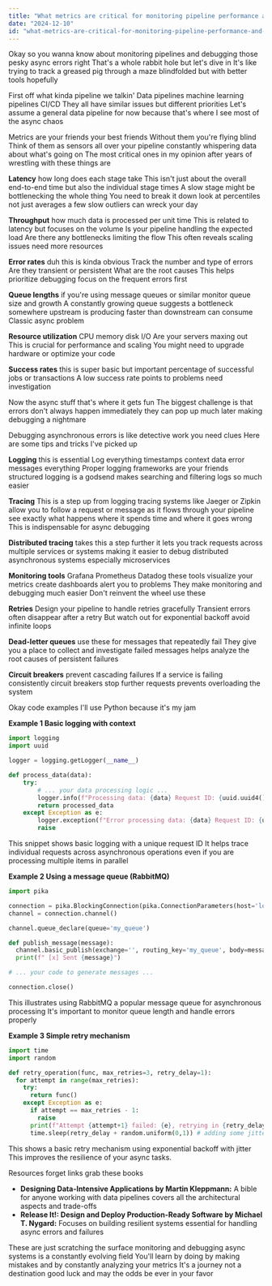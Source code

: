 ```yaml
---
title: "What metrics are critical for monitoring pipeline performance and debugging asynchronous errors?"
date: "2024-12-10"
id: "what-metrics-are-critical-for-monitoring-pipeline-performance-and-debugging-asynchronous-errors"
---
```


Okay so you wanna know about monitoring pipelines and debugging those pesky async errors right  That's a whole rabbit hole but let's dive in  It's like trying to track a greased pig through a maze blindfolded  but with better tools hopefully

First off  what kinda pipeline we talkin'  Data pipelines machine learning pipelines CI/CD  They all have similar issues but different priorities  Let's assume a general data pipeline for now  because that's where I see most of the async chaos

Metrics are your friends your best friends  Without them you're flying blind  Think of them as sensors all over your pipeline constantly whispering data about what's going on  The most critical ones  in my opinion after years of wrestling with these things are

**Latency**  how long does each stage take  This isn't just about the overall end-to-end time but also the individual stage times  A slow stage might be bottlenecking the whole thing  You need to break it down  look at percentiles not just averages  a few slow outliers can wreck your day

**Throughput** how much data is processed per unit time  This is related to latency but focuses on the volume  Is your pipeline handling the expected load  Are there any bottlenecks limiting the flow  This often reveals scaling issues  need more resources

**Error rates**  duh this is kinda obvious  Track the number and type of errors  Are they transient or persistent  What are the root causes  This helps prioritize debugging  focus on the frequent errors first

**Queue lengths** if you're using message queues or similar  monitor queue size and growth  A constantly growing queue suggests a bottleneck somewhere  upstream is producing faster than downstream can consume  Classic async problem

**Resource utilization**  CPU memory disk I/O  Are your servers maxing out  This is crucial for performance and scaling  You might need to upgrade hardware or optimize your code

**Success rates**  this is super basic but important  percentage of successful jobs or transactions  A low success rate points to problems  need investigation

Now the async stuff  that's where it gets fun  The biggest challenge is that errors don't always happen immediately  they can pop up much later  making debugging a nightmare


Debugging asynchronous errors is like detective work  you need clues  Here are some tips and tricks I've picked up

**Logging** this is essential  Log everything  timestamps context data  error messages  everything  Proper logging frameworks are your friends  structured logging is a godsend  makes searching and filtering logs so much easier

**Tracing**  This is a step up from logging  tracing systems like Jaeger or Zipkin allow you to follow a request or message as it flows through your pipeline  see exactly what happens  where it spends time  and where it goes wrong  This is indispensable for async debugging


**Distributed tracing** takes this a step further  it lets you track requests across multiple services or systems  making it easier to debug distributed asynchronous systems  especially microservices

**Monitoring tools**  Grafana Prometheus Datadog  these tools visualize your metrics  create dashboards  alert you to problems  They make monitoring and debugging much easier  Don't reinvent the wheel  use these

**Retries**  Design your pipeline to handle retries gracefully  Transient errors often disappear after a retry  But watch out for exponential backoff avoid infinite loops

**Dead-letter queues** use these for messages that repeatedly fail  They give you a place to collect and investigate failed messages  helps analyze the root causes of persistent failures

**Circuit breakers**  prevent cascading failures  If a service is failing consistently  circuit breakers stop further requests  prevents overloading the system

Okay  code examples  I'll use Python  because it's my jam

**Example 1 Basic logging with context**

```python
import logging
import uuid

logger = logging.getLogger(__name__)

def process_data(data):
    try:
        # ... your data processing logic ...
        logger.info(f"Processing data: {data} Request ID: {uuid.uuid4()}") #uuid4() provides unique id for every request.
        return processed_data
    except Exception as e:
        logger.exception(f"Error processing data: {data} Request ID: {uuid.uuid4()} Error: {e}")
        raise
```

This snippet shows basic logging with a unique request ID  It helps trace individual requests across asynchronous operations  even if you are processing multiple items in parallel

**Example 2  Using a message queue (RabbitMQ)**

```python
import pika

connection = pika.BlockingConnection(pika.ConnectionParameters(host='localhost'))
channel = connection.channel()

channel.queue_declare(queue='my_queue')

def publish_message(message):
  channel.basic_publish(exchange='', routing_key='my_queue', body=message)
  print(f" [x] Sent {message}")

# ... your code to generate messages ...

connection.close()
```

This illustrates using RabbitMQ  a popular message queue for asynchronous processing  It's important to monitor queue length and handle errors properly


**Example 3 Simple retry mechanism**

```python
import time
import random

def retry_operation(func, max_retries=3, retry_delay=1):
  for attempt in range(max_retries):
    try:
      return func()
    except Exception as e:
      if attempt == max_retries - 1:
        raise
      print(f"Attempt {attempt+1} failed: {e}, retrying in {retry_delay} seconds")
      time.sleep(retry_delay + random.uniform(0,1)) # adding some jitter
```

This shows a basic retry mechanism using exponential backoff with jitter  This improves the resilience of your async tasks.


Resources  forget links  grab these books

* **Designing Data-Intensive Applications by Martin Kleppmann:**  A bible for anyone working with data pipelines  covers all the architectural aspects and trade-offs
* **Release It!: Design and Deploy Production-Ready Software by Michael T. Nygard:** Focuses on building resilient systems  essential for handling async errors and failures


These are just scratching the surface  monitoring and debugging async systems is a constantly evolving field  You'll learn by doing  by making mistakes  and by constantly analyzing your metrics  It's a journey not a destination  good luck and may the odds be ever in your favor
